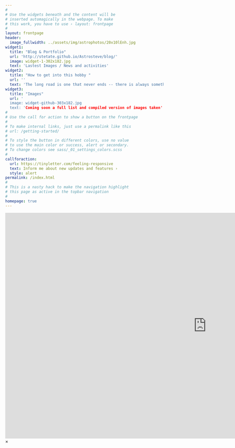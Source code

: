 ```yaml
---
#
# Use the widgets beneath and the content will be
# inserted automagically in the webpage. To make
# this work, you have to use › layout: frontpage
#
layout: frontpage
header:
  image_fullwidth: ../assets/img/astrophotos/20x10lEnh.jpg
widget1:
  title: "Blog & Portfolio"
  url: 'http://stetate.github.io/Astrosteve/blog/'
  image: widget-1-302x182.jpg
  text: 'Lastest Images / News and activities'
widget2:
  title: "How to get into this hobby "
  url: ''
  text: 'The long road is one that never ends -- there is always something new to work on and learn'
widget3:
  title: "Images"
  url: '
  image: widget-github-303x182.jpg
  text: 'Coming soon a full list and compiled version of images taken'
#
# Use the call for action to show a button on the frontpage
#
# To make internal links, just use a permalink like this
# url: /getting-started/
#
# To style the button in different colors, use no value
# to use the main color or success, alert or secondary.
# To change colors see sass/_01_settings_colors.scss
#
callforaction:
  url: https://tinyletter.com/feeling-responsive
  text: Inform me about new updates and features ›
  style: alert
permalink: /index.html
#
# This is a nasty hack to make the navigation highlight
# this page as active in the topbar navigation
#
homepage: true
---
```


<div id="videoModal" class="reveal-modal large" data-reveal="">
  <div class="flex-video widescreen vimeo" style="display: block;">
    <iframe width="1280" height="720" src="https://www.youtube.com/embed/3b5zCFSmVvU" frameborder="0" allowfullscreen></iframe>
  </div>
  <a class="close-reveal-modal">&#215;</a>
</div>
